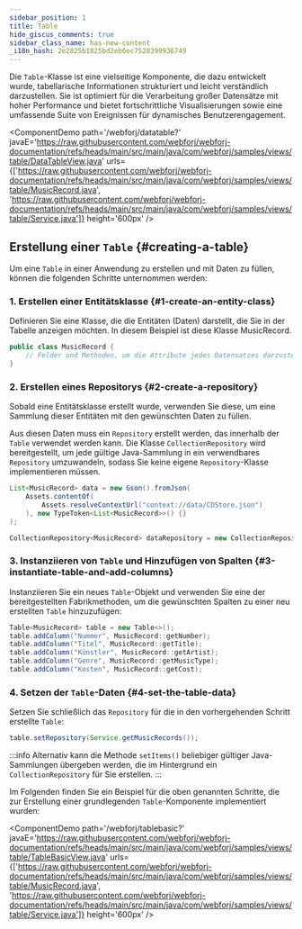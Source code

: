 ```yaml
---
sidebar_position: 1
title: Table
hide_giscus_comments: true
sidebar_class_name: has-new-content
_i18n_hash: 2e2825b1825bd2eb6ec7528399936749
---
```

<DocChip chip='shadow' />
<DocChip chip='name' label="dwc-table" />
<DocChip chip='since' label='24.00' />
<JavadocLink type="table" location="com/webforj/component/table/Table" top='true'/>

Die `Table`-Klasse ist eine vielseitige Komponente, die dazu entwickelt wurde, tabellarische Informationen strukturiert und leicht verständlich darzustellen. Sie ist optimiert für die Verarbeitung großer Datensätze mit hoher Performance und bietet fortschrittliche Visualisierungen sowie eine umfassende Suite von Ereignissen für dynamisches Benutzerengagement.

<ComponentDemo 
path='/webforj/datatable?' 
javaE='https://raw.githubusercontent.com/webforj/webforj-documentation/refs/heads/main/src/main/java/com/webforj/samples/views/table/DataTableView.java'
urls={['https://raw.githubusercontent.com/webforj/webforj-documentation/refs/heads/main/src/main/java/com/webforj/samples/views/table/MusicRecord.java', 
'https://raw.githubusercontent.com/webforj/webforj-documentation/refs/heads/main/src/main/java/com/webforj/samples/views/table/Service.java']}
height='600px'
/>


## Erstellung einer `Table` {#creating-a-table}

Um eine `Table` in einer Anwendung zu erstellen und mit Daten zu füllen, können die folgenden Schritte unternommen werden:

### 1. Erstellen einer Entitätsklasse {#1-create-an-entity-class}

Definieren Sie eine Klasse, die die Entitäten (Daten) darstellt, die Sie in der Tabelle anzeigen möchten. In diesem Beispiel ist diese Klasse MusicRecord.

```java
public class MusicRecord {
    // Felder und Methoden, um die Attribute jedes Datensatzes darzustellen
}
```

### 2. Erstellen eines Repositorys {#2-create-a-repository}

Sobald eine Entitätsklasse erstellt wurde, verwenden Sie diese, um eine Sammlung dieser Entitäten mit den gewünschten Daten zu füllen.

Aus diesen Daten muss ein `Repository` erstellt werden, das innerhalb der `Table` verwendet werden kann. Die Klasse `CollectionRepository` wird bereitgestellt, um jede gültige Java-Sammlung in ein verwendbares `Repository` umzuwandeln, sodass Sie keine eigene `Repository`-Klasse implementieren müssen.

```java
List<MusicRecord> data = new Gson().fromJson(
    Assets.contentOf(
        Assets.resolveContextUrl("context://data/CDStore.json")
    ), new TypeToken<List<MusicRecord>>() {}
);

CollectionRepository<MusicRecord> dataRepository = new CollectionRepository<>(data);
```

### 3. Instanziieren von `Table` und Hinzufügen von Spalten {#3-instantiate-table-and-add-columns}

Instanziieren Sie ein neues `Table`-Objekt und verwenden Sie eine der bereitgestellten Fabrikmethoden, um die gewünschten Spalten zu einer neu erstellten `Table` hinzuzufügen:

```java
Table<MusicRecord> table = new Table<>();
table.addColumn("Nummer", MusicRecord::getNumber);
table.addColumn("Titel", MusicRecord::getTitle);
table.addColumn("Künstler", MusicRecord::getArtist);
table.addColumn("Genre", MusicRecord::getMusicType);
table.addColumn("Kosten", MusicRecord::getCost);
```

### 4. Setzen der `Table`-Daten {#4-set-the-table-data}

Setzen Sie schließlich das `Repository` für die in den vorhergehenden Schritt erstellte `Table`:

```java
table.setRepository(Service.getMusicRecords());
```

:::info
Alternativ kann die Methode `setItems()` beliebiger gültiger Java-Sammlungen übergeben werden, die im Hintergrund ein `CollectionRepository` für Sie erstellen.
:::

Im Folgenden finden Sie ein Beispiel für die oben genannten Schritte, die zur Erstellung einer grundlegenden `Table`-Komponente implementiert wurden:


<ComponentDemo 
path='/webforj/tablebasic?' 
javaE='https://raw.githubusercontent.com/webforj/webforj-documentation/refs/heads/main/src/main/java/com/webforj/samples/views/table/TableBasicView.java'
urls={['https://raw.githubusercontent.com/webforj/webforj-documentation/refs/heads/main/src/main/java/com/webforj/samples/views/table/MusicRecord.java', 
'https://raw.githubusercontent.com/webforj/webforj-documentation/refs/heads/main/src/main/java/com/webforj/samples/views/table/Service.java']}
height='600px'
/>
